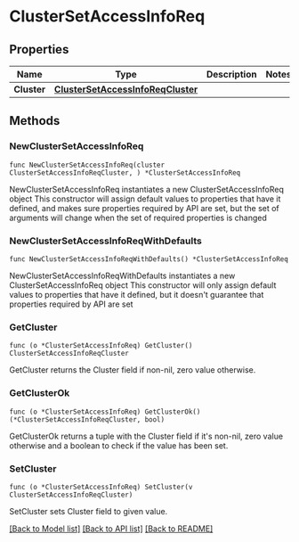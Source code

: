 # ClusterSetAccessInfoReq

## Properties

Name | Type | Description | Notes
------------ | ------------- | ------------- | -------------
**Cluster** | [**ClusterSetAccessInfoReqCluster**](ClusterSetAccessInfoReqCluster.md) |  | 

## Methods

### NewClusterSetAccessInfoReq

`func NewClusterSetAccessInfoReq(cluster ClusterSetAccessInfoReqCluster, ) *ClusterSetAccessInfoReq`

NewClusterSetAccessInfoReq instantiates a new ClusterSetAccessInfoReq object
This constructor will assign default values to properties that have it defined,
and makes sure properties required by API are set, but the set of arguments
will change when the set of required properties is changed

### NewClusterSetAccessInfoReqWithDefaults

`func NewClusterSetAccessInfoReqWithDefaults() *ClusterSetAccessInfoReq`

NewClusterSetAccessInfoReqWithDefaults instantiates a new ClusterSetAccessInfoReq object
This constructor will only assign default values to properties that have it defined,
but it doesn't guarantee that properties required by API are set

### GetCluster

`func (o *ClusterSetAccessInfoReq) GetCluster() ClusterSetAccessInfoReqCluster`

GetCluster returns the Cluster field if non-nil, zero value otherwise.

### GetClusterOk

`func (o *ClusterSetAccessInfoReq) GetClusterOk() (*ClusterSetAccessInfoReqCluster, bool)`

GetClusterOk returns a tuple with the Cluster field if it's non-nil, zero value otherwise
and a boolean to check if the value has been set.

### SetCluster

`func (o *ClusterSetAccessInfoReq) SetCluster(v ClusterSetAccessInfoReqCluster)`

SetCluster sets Cluster field to given value.



[[Back to Model list]](../README.md#documentation-for-models) [[Back to API list]](../README.md#documentation-for-api-endpoints) [[Back to README]](../README.md)


